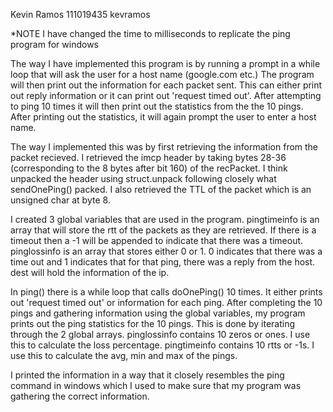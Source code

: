Kevin Ramos
111019435
kevramos

*NOTE I have changed the time to milliseconds to replicate the ping program
for windows

The way I have implemented this program is by running a prompt in a while loop
that will ask the user for a host name (google.com etc.) The program will then
print out the information for each packet sent. This can either print out reply
information or it can print out 'request timed out'. After attempting to ping 10
times it will then print out the statistics from the the 10 pings. After printing
out the statistics, it will again prompt the user to enter a host name.

The way I implemented this was by first retrieving the information from the packet
recieved. I retrieved the imcp header by taking bytes 28-36 (corresponding to the 
8 bytes after bit 160) of the recPacket. I think unpacked the header using struct.unpack
following closely what sendOnePing() packed. I also retrieved the TTL of the packet
which is an unsigned char at byte 8.

I created 3 global variables that are used in the program. pingtimeinfo is an array
that will store the rtt of the packets as they are retrieved. If there is a timeout
then a -1 will be appended to indicate that there was a timeout. pinglossinfo is an 
array that stores either 0 or 1. 0 indicates that there was a time out and 1 indicates
that for that ping, there was a reply from the host. dest will hold the information of
the ip. 

In ping() there is a while loop that calls doOnePing() 10 times. It either prints out
'request timed out' or information for each ping. After completing the 10 pings and
gathering information using the global variables, my program prints out the ping statistics
for the 10 pings. This is done by iterating through the 2 global arrays. pinglossinfo
contains 10 zeros or ones. I use this to calculate the loss percentage. pingtimeinfo
contains 10 rtts or -1s. I use this to calculate the avg, min and max of the pings.

I printed the information in a way that it closely resembles the ping command in windows
which I used to make sure that my program was gathering the correct information.